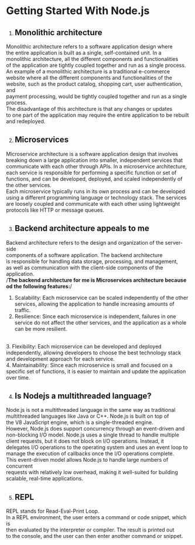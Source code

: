 # Getting Started With Node.js

1.  <h2> Monolithic architecture</h2>
Monolithic architecture refers to a software application design where <br> the entire application is built as a single, self-contained unit. In a <br> monolithic architecture, all the different components and functionalities <br> of the application are tightly coupled together and run as a single process.<br>
An  example of a monolithic architecture is a traditional e-commerce <br> website  where all the different components and functionalities of the <br> website, such as the product catalog, shopping cart, user authentication, and <br> payment processing, would be tightly coupled together and run as a single process.<br>
The disadvantage of this architecture is that any changes or updates <br>to one part of the application may require the entire application to be rebuilt and redeployed.<br>

2.  <h2>Microservices </h2>
Microservice architecture is a software application design that involves breaking down a large application into smaller, independent services that communicate with each other through APIs. In a microservice architecture, each service is responsible for performing a specific function or set of functions, and can be developed, deployed, and scaled independently of the other services.<br>
Each microservice typically runs in its own process and can be developed using a different programming language or technology stack. The services are loosely coupled and communicate with each other using lightweight protocols like HTTP or message queues.<br>

3.  <h2>Backend architecture appeals to me</h2>
Backend architecture refers to the design and organization of the server-side<br> components of a software application. The backend architecture<br> is responsible for handling data storage, processing, and management,<br> as well as communication with the client-side components of the application.<br>
/**The backend architecture for me is Microservices architecture because od the following features:**/
1. Scalability: Each microservice can be scaled independently of the other services, allowing the application to handle increasing amounts of traffic.<br>
3. Resilience: Since each microservice is independent, failures in one service do not affect the other services, and the application as a whole can be more resilient.
<br>
3.  Flexibility: Each microservice can be developed and deployed independently, allowing developers to choose the best technology stack and development approach for each service.
<br>
4.  Maintainability: Since each microservice is small and focused on a specific set of functions, it is easier to maintain and update the application over time. <br>

4.  <h2>Is Nodejs a multithreaded language?</h2>
Node.js is not a multithreaded language in the same way as traditional <br>multithreaded languages like Java or C++. Node.js is built on top of <br>the V8 JavaScript engine, which is a single-threaded engine.<br>
However, Node.js does support concurrency through an event-driven and <br>non-blocking I/O model. Node.js uses a single thread to handle multiple <br>client requests, but it does not block on I/O operations. Instead, it <br>delegates I/O operations to the operating system and uses an event loop to manage the execution of callbacks once the I/O operations complete.
<br>
This event-driven model allows Node.js to handle large numbers of concurrent<br> requests with relatively low overhead, making it well-suited for building<br> scalable, real-time applications.<br>

5.  <h2>REPL</h2>
REPL stands for Read-Eval-Print Loop. <br>
In a REPL environment, the user enters a command or code snippet, which is <br>then evaluated by the interpreter or compiler. The result is printed out<br> to the console, and the user can then enter another command or snippet.<br>